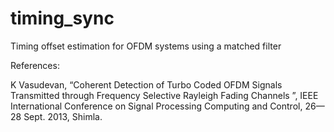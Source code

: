 # timing_sync
Timing offset estimation for OFDM systems using a matched filter

References:

K Vasudevan, “Coherent Detection of Turbo Coded OFDM Signals Transmitted through Frequency Selective Rayleigh Fading Channels ”, IEEE International Conference on Signal Processing Computing and Control, 26—28 Sept. 2013, Shimla.
